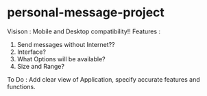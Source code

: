 # personal-message-project
Visison : 
Mobile and Desktop compatibility!!
Features : 
1) Send messages without Internet??
2) Interface? 
3) What Options will be available?
4) Size and Range? 

To Do : Add clear view of Application, specify accurate features and functions.
